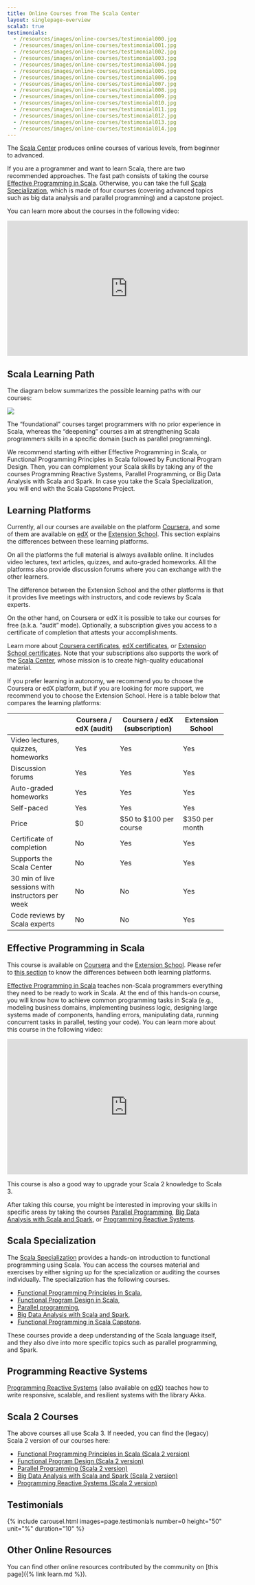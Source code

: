 ```yaml
---
title: Online Courses from The Scala Center
layout: singlepage-overview
scala3: true
testimonials:
  - /resources/images/online-courses/testimonial000.jpg
  - /resources/images/online-courses/testimonial001.jpg
  - /resources/images/online-courses/testimonial002.jpg
  - /resources/images/online-courses/testimonial003.jpg
  - /resources/images/online-courses/testimonial004.jpg
  - /resources/images/online-courses/testimonial005.jpg
  - /resources/images/online-courses/testimonial006.jpg
  - /resources/images/online-courses/testimonial007.jpg
  - /resources/images/online-courses/testimonial008.jpg
  - /resources/images/online-courses/testimonial009.jpg
  - /resources/images/online-courses/testimonial010.jpg
  - /resources/images/online-courses/testimonial011.jpg
  - /resources/images/online-courses/testimonial012.jpg
  - /resources/images/online-courses/testimonial013.jpg
  - /resources/images/online-courses/testimonial014.jpg
---
```


The [Scala Center] produces online courses of various levels, from beginner 
to advanced.

If you are a programmer and want to learn Scala, there are two recommended 
approaches. The fast path consists of taking the course [Effective Programming 
in Scala](#effective-programming-in-scala).
Otherwise, you can take the full [Scala Specialization], which is made of
four courses (covering advanced topics such as big data analysis and 
parallel programming) and a capstone project.

You can learn more about the courses in the following video:

<div style="text-align: center">
  <iframe width="560" height="315" src="https://www.youtube.com/embed/rRCdnTspE_k" title="YouTube video player" frameborder="0" allow="accelerometer; autoplay; clipboard-write; encrypted-media; gyroscope; picture-in-picture" allowfullscreen></iframe>
</div>

## Scala Learning Path

The diagram below summarizes the possible learning paths with our courses:

![](/resources/images/learning-path.png)

The “foundational” courses target programmers with no prior experience in Scala, whereas the “deepening”
courses aim at strengthening Scala programmers skills in a specific domain (such as parallel programming).

We recommend starting with either Effective Programming in Scala, or Functional Programming Principles in
Scala followed by Functional Program Design. Then, you can complement your Scala skills by taking any
of the courses Programming Reactive Systems, Parallel Programming, or Big Data Analysis with Scala and Spark.
In case you take the Scala Specialization, you will end with the Scala Capstone Project.

## Learning Platforms

Currently, all our courses are available on the platform [Coursera](https://coursera.org),
and some of them are available on [edX](https://edx.org) or the [Extension School](https://extensionschool.ch).
This section explains the differences between these learning platforms.

On all the platforms the full material is always available online. It includes 
video lectures, text articles, quizzes, and auto-graded homeworks. All the 
platforms also provide discussion forums where you can exchange with the 
other learners.

The difference between the Extension School and the other platforms is that it
provides live meetings with instructors, and code reviews by Scala experts.

On the other hand, on Coursera or edX it is possible to take 
our courses for free (a.k.a. “audit” mode). Optionally, a subscription gives
you access to a certificate of completion that attests your accomplishments.

Learn more about
[Coursera certificates](https://learners.coursera.help/hc/en-us/articles/209819053-Get-a-Course-Certificate),
[edX certificates](https://support.edx.org/hc/en-us/categories/115002269627-Certificates),
or [Extension School certificates](https://www.extensionschool.ch/faqs#certifying-coursework).
Note that your subscriptions also supports the work of the [Scala Center], 
whose mission is to create high-quality educational material.

If you prefer learning in autonomy, we recommend 
you to choose the Coursera or edX platform, but if you are looking for more 
support, we recommend you to choose the Extension School. Here is a table 
below that compares the learning platforms:

|                                                   | Coursera / edX (audit) | Coursera / edX (subscription) | Extension School |
|---------------------------------------------------|------------------------|-------------------------------|------------------|
| Video lectures, quizzes, homeworks                | Yes                    | Yes                           | Yes              |
| Discussion forums                                 | Yes                    | Yes                           | Yes              |
| Auto-graded homeworks                             | Yes                    | Yes                           | Yes              |
| Self-paced                                        | Yes                    | Yes                           | Yes              |
| Price                                             | $0                     | $50 to $100 per course        | $350 per month   |
| Certificate of completion                         | No                     | Yes                           | Yes              |
| Supports the Scala Center                         | No                     | Yes                           | Yes              |
| 30 min of live sessions with instructors per week | No                     | No                            | Yes              |
| Code reviews by Scala experts                     | No                     | No                            | Yes              |

## Effective Programming in Scala

This course is available on [Coursera](https://coursera.org/learn/effective-scala)
and the [Extension School](https://extensionschool.ch/learn/effective-programming-in-scala).
Please refer to [this section](#learning-platforms) to know the differences 
between both learning platforms.

[Effective Programming in Scala] teaches non-Scala programmers everything
they need to be ready to work in Scala. At the end of this hands-on course,
you will know how to achieve common programming tasks in Scala (e.g.,
modeling business domains, implementing business logic, designing large
systems made of components, handling errors, manipulating data, running
concurrent tasks in parallel, testing your code). You can learn more about
this course in the following video:

<div style="text-align: center">
  <iframe width="560" height="315" src="https://www.youtube.com/embed/MSDJ7ehjrqo" title="YouTube video player" frameborder="0" allow="accelerometer; autoplay; clipboard-write; encrypted-media; gyroscope; picture-in-picture" allowfullscreen></iframe>
</div>

This course is also a good way to upgrade your Scala 2 knowledge to Scala 3.

After taking this course, you might be interested in improving your
skills in specific areas by taking the courses [Parallel Programming],
[Big Data Analysis with Scala and Spark], or [Programming Reactive Systems].

## Scala Specialization

The [Scala Specialization] provides a hands-on introduction to functional programming using Scala. You can access the courses
material and exercises by either signing up for the specialization or auditing the courses individually. The
specialization has the following courses.
* [Functional Programming Principles in Scala],
* [Functional Program Design in Scala],
* [Parallel programming],
* [Big Data Analysis with Scala and Spark],
* [Functional Programming in Scala Capstone].

These courses provide a deep understanding of the Scala language itself,
and they also dive into more specific topics such as parallel programming,
and Spark.

## Programming Reactive Systems

[Programming Reactive Systems] (also available on [edX](https://www.edx.org/course/scala-akka-reactive))
teaches how to write responsive, scalable, and resilient systems with the
library Akka.

## Scala 2 Courses

The above courses all use Scala 3. If needed, you can find
the (legacy) Scala 2 version of our courses here:

- [Functional Programming Principles in Scala (Scala 2 version)](https://www.coursera.org/learn/scala2-functional-programming)
- [Functional Program Design (Scala 2 version)](https://www.coursera.org/learn/scala2-functional-program-design)
- [Parallel Programming (Scala 2 version)](https://www.coursera.org/learn/scala2-parallel-programming)
- [Big Data Analysis with Scala and Spark (Scala 2 version)](https://www.coursera.org/learn/scala2-spark-big-data)
- [Programming Reactive Systems (Scala 2 version)](https://www.coursera.org/learn/scala2-akka-reactive)

## Testimonials

{% include carousel.html images=page.testimonials number=0 height="50" unit="%" duration="10" %}

## Other Online Resources

You can find other online resources contributed by the community on
[this page]({% link learn.md %}).

[Scala Center]: https://scala.epfl.ch
[Scala Specialization]: https://www.coursera.org/specializations/scala
[Effective Programming in Scala]: https://www.coursera.org/learn/effective-scala
[Functional Programming Principles in Scala]: https://www.coursera.org/learn/scala-functional-programming
[Functional Program Design in Scala]: https://www.coursera.org/learn/scala-functional-program-design
[Parallel programming]: https://www.coursera.org/learn/scala-parallel-programming
[Big Data Analysis with Scala and Spark]: https://www.coursera.org/learn/scala-spark-big-data
[Functional Programming in Scala Capstone]: https://www.coursera.org/learn/scala-capstone
[Programming Reactive Systems]: https://www.coursera.org/learn/scala-akka-reactive

